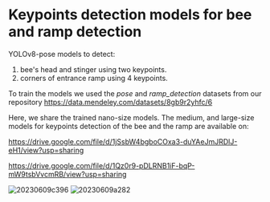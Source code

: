 # Keypoints detection models for bee and ramp detection
YOLOv8-pose models to detect:
1) bee's head and stinger using two keypoints.
2) corners of entrance ramp using 4 keypoints.

To train the models we used the _pose_ and _ramp_detection_ datasets from our repository https://data.mendeley.com/datasets/8gb9r2yhfc/6

Here, we share the trained nano-size models. The medium, and large-size models for keypoints detection of the bee and the ramp are available on:

https://drive.google.com/file/d/1jSsbW4bgboCOxa3-duYAeJmJRDlJ-eH1/view?usp=sharing

https://drive.google.com/file/d/1Qz0r9-pDLRNB1iF-bqP-mW9tsbVvcmRB/view?usp=sharing

![20230609c396](https://github.com/user-attachments/assets/47790c32-746d-4cf2-b03b-c65243d105fe)
![20230609a282](https://github.com/user-attachments/assets/dede25d0-6f33-4f20-8c86-633629121af6)

